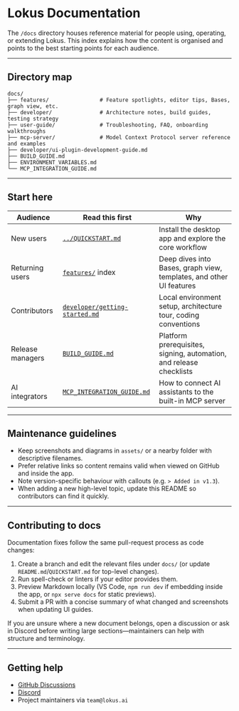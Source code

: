 # Lokus Documentation

The `/docs` directory houses reference material for people using, operating, or extending Lokus. This index explains how the content is organised and points to the best starting points for each audience.

---

## Directory map

```
docs/
├── features/                # Feature spotlights, editor tips, Bases, graph view, etc.
├── developer/               # Architecture notes, build guides, testing strategy
├── user-guide/              # Troubleshooting, FAQ, onboarding walkthroughs
├── mcp-server/              # Model Context Protocol server reference and examples
├── developer/ui-plugin-development-guide.md
├── BUILD_GUIDE.md
├── ENVIRONMENT_VARIABLES.md
└── MCP_INTEGRATION_GUIDE.md
```

---

## Start here

| Audience | Read this first | Why |
| --- | --- | --- |
| New users | [`../QUICKSTART.md`](../QUICKSTART.md) | Install the desktop app and explore the core workflow |
| Returning users | [`features/`](features/) index | Deep dives into Bases, graph view, templates, and other UI features |
| Contributors | [`developer/getting-started.md`](developer/getting-started.md) | Local environment setup, architecture tour, coding conventions |
| Release managers | [`BUILD_GUIDE.md`](BUILD_GUIDE.md) | Platform prerequisites, signing, automation, and release checklists |
| AI integrators | [`MCP_INTEGRATION_GUIDE.md`](MCP_INTEGRATION_GUIDE.md) | How to connect AI assistants to the built-in MCP server |

---

## Maintenance guidelines

- Keep screenshots and diagrams in `assets/` or a nearby folder with descriptive filenames.
- Prefer relative links so content remains valid when viewed on GitHub and inside the app.
- Note version-specific behaviour with callouts (e.g. `> Added in v1.3`).
- When adding a new high-level topic, update this README so contributors can find it quickly.

---

## Contributing to docs

Documentation fixes follow the same pull-request process as code changes:

1. Create a branch and edit the relevant files under `docs/` (or update `README.md`/`QUICKSTART.md` for top-level changes).
2. Run spell-check or linters if your editor provides them.
3. Preview Markdown locally (VS Code, `npm run dev` if embedding inside the app, or `npx serve docs` for static previews).
4. Submit a PR with a concise summary of what changed and screenshots when updating UI guides.

If you are unsure where a new document belongs, open a discussion or ask in Discord before writing large sections—maintainers can help with structure and terminology.

---

## Getting help

- [GitHub Discussions](https://github.com/lokus-ai/lokus/discussions)
- [Discord](https://discord.gg/lokus)
- Project maintainers via `team@lokus.ai`
